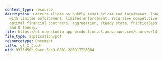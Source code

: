 ```yaml
---
content_type: resource
description: Lecture slides on bubbly asset prices and investment, long run contracts
  with limited enforcement, limited enforcement, recursive competitive equilibrium,
  optimal financial contracts, aggregation, steady state, frictionless benchmark,
  and Q theory.
file: https://ol-ocw-studio-app-production.s3.amazonaws.com/courses/14-462-advanced-macroeconomics-ii-spring-2007/0373d50b9aec5ec90883286817726084_gl_2_3.pdf
file_type: application/pdf
resourcetype: Document
title: gl_2_3.pdf
uid: 0373d50b-9aec-5ec9-0883-286817726084
---
```

